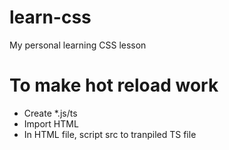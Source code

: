 # learn-css
My personal learning CSS lesson

# To make hot reload work
- Create *.js/ts
- Import HTML 
- In HTML file, script src to tranpiled TS file
